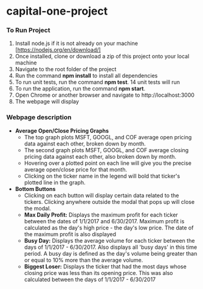 # capital-one-project

### To Run Project
1. Install node.js if it is not already on your machine [https://nodejs.org/en/download/]
2. Once installed, clone or download a zip of this project onto your local machine
3. Navigate to the root folder of the project
4. Run the command **npm install** to install all dependencies
5. To run unit tests, run the command **npm test**. 14 unit tests will run
6. To run the application, run the command **npm start**.
7. Open Chrome or another browser and navigate to http://localhost:3000
8. The webpage will display

### Webpage description
* **Average Open/Close Pricing Graphs**
  * The top graph plots MSFT, GOOGL, and COF average open pricing data against each other, broken down by month.
  * The second graph plots MSFT, GOOGL, and COF average closing pricing data against each other, also broken down by month.
  * Hovering over a plotted point on each line will give you the precise average open/close price for that month.
  * Clicking on the ticker name in the legend will bold that ticker's plotted line in the graph.
* **Bottom Buttons**
  * Clicking on each button will display certain data related to the tickers. Clicking anywhere outside the modal that pops up will close the modal.
  * **Max Daily Profit:** Displays the maximum profit for each ticker between the dates of 1/1/2017 and 6/30/2017. Maximum profit is calculated as the day's high price - the day's low price. The date of the maximum profit is also displayed
  * **Busy Day:** Displays the average volume for each ticker between the days of 1/1/2017 - 6/30/2017. Also displays all 'busy days' in this time period. A busy day is defined as the day's volume being greater than or equal to 10% more than the average volume.
  * **Biggest Loser:** Displays the ticker that had the most days whose closing price was less than its opening price. This was also calculated between the days of 1/1/2017 - 6/30/2017
